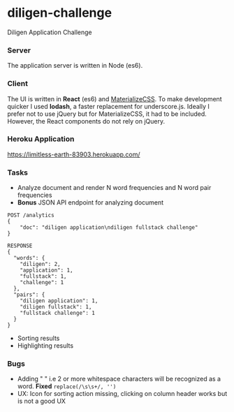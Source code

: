 # diligen-challenge
Diligen Application Challenge

### Server
The application server is written in Node (es6).

### Client
The UI is written in **React** (es6) and [MaterializeCSS](http://materializecss.com/). To make development quicker I used **lodash**, a faster replacement for underscore.js. Ideally I prefer not to use jQuery but for MaterializeCSS, it had to be included. However, the React components do not rely on jQuery.

### Heroku Application
https://limitless-earth-83903.herokuapp.com/

### Tasks
- Analyze document and render N word frequencies and N word pair frequencies
- **Bonus** JSON API endpoint for analyzing document
```
POST /analytics
{
    "doc": "diligen application\ndiligen fullstack challenge"
}

RESPONSE
{
  "words": {
    "diligen": 2,
    "application": 1,
    "fullstack": 1,
    "challenge": 1
  },
  "pairs": {
    "diligen application": 1,
    "diligen fullstack": 1,
    "fullstack challenge": 1
  }
}

```
- Sorting results
- Highlighting results

### Bugs
- Adding "  " i.e 2 or more whitespace characters will be recognized as a word. **Fixed** `replace(/\s\s+/, '')`  
- UX: Icon for sorting action missing, clicking on column header works but is not a good UX
